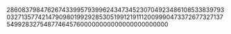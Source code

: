 28608379847626743399579399624347345230704923486108533839793032713577421479098019929285305199121911120099904733726773271375499283275487746457600000000000000000000000